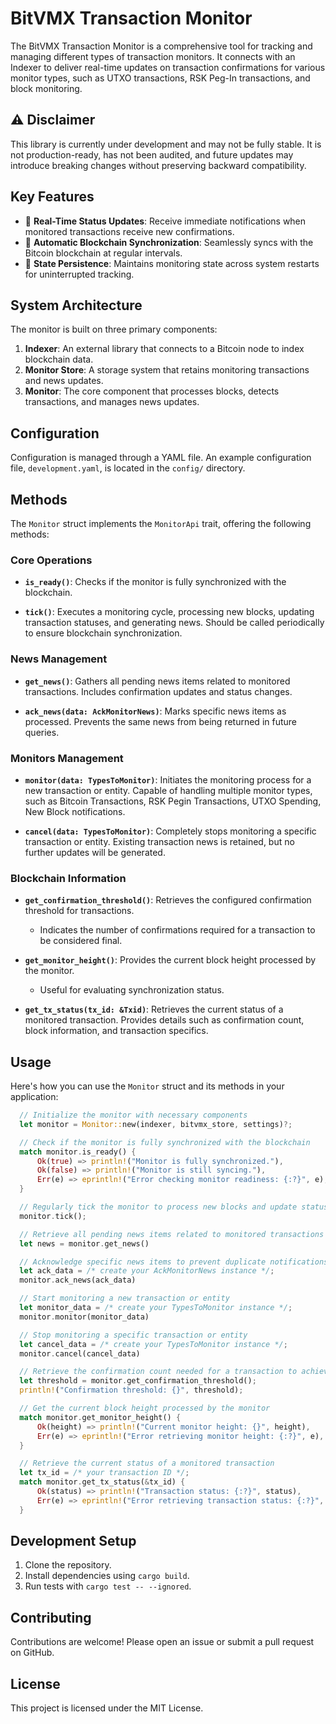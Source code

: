 # BitVMX Transaction Monitor

The BitVMX Transaction Monitor is a comprehensive tool for tracking and managing different types of transaction monitors. It connects with an Indexer to deliver real-time updates on transaction confirmations for various monitor types, such as UTXO transactions, RSK Peg-In transactions, and block monitoring.

## ⚠️ Disclaimer

This library is currently under development and may not be fully stable.
It is not production-ready, has not been audited, and future updates may introduce breaking changes without preserving backward compatibility.

## Key Features

- 📡 **Real-Time Status Updates**: Receive immediate notifications when monitored transactions receive new confirmations.
- 🔄 **Automatic Blockchain Synchronization**: Seamlessly syncs with the Bitcoin blockchain at regular intervals.
- 💾 **State Persistence**: Maintains monitoring state across system restarts for uninterrupted tracking.

## System Architecture

The monitor is built on three primary components:

1. **Indexer**: An external library that connects to a Bitcoin node to index blockchain data.
2. **Monitor Store**: A storage system that retains monitoring transactions and news updates.
3. **Monitor**: The core component that processes blocks, detects transactions, and manages news updates.

## Configuration

Configuration is managed through a YAML file. An example configuration file, `development.yaml`, is located in the `config/` directory.

## Methods

The `Monitor` struct implements the `MonitorApi` trait, offering the following methods:

### Core Operations

- **`is_ready()`**: Checks if the monitor is fully synchronized with the blockchain.
  

- **`tick()`**: Executes a monitoring cycle, processing new blocks, updating transaction statuses, and generating news. Should be called periodically to ensure blockchain synchronization.

### News Management

- **`get_news()`**: Gathers all pending news items related to monitored transactions. Includes confirmation updates and status changes.

- **`ack_news(data: AckMonitorNews)`**: Marks specific news items as processed. Prevents the same news from being returned in future queries.

### Monitors Management

- **`monitor(data: TypesToMonitor)`**: Initiates the monitoring process for a new transaction or entity.  Capable of handling multiple monitor types, such as Bitcoin Transactions, RSK Pegin Transactions, UTXO Spending, New Block notifications.
 
- **`cancel(data: TypesToMonitor)`**: Completely stops monitoring a specific transaction or entity. Existing transaction news is retained, but no further updates will be generated.

### Blockchain Information

- **`get_confirmation_threshold()`**: Retrieves the configured confirmation threshold for transactions.
  - Indicates the number of confirmations required for a transaction to be considered final.

- **`get_monitor_height()`**: Provides the current block height processed by the monitor.
  - Useful for evaluating synchronization status.

- **`get_tx_status(tx_id: &Txid)`**: Retrieves the current status of a monitored transaction. Provides details such as confirmation count, block information, and transaction specifics.

## Usage

Here's how you can use the `Monitor` struct and its methods in your application:

```rust
  // Initialize the monitor with necessary components
  let monitor = Monitor::new(indexer, bitvmx_store, settings)?;

  // Check if the monitor is fully synchronized with the blockchain
  match monitor.is_ready() {
      Ok(true) => println!("Monitor is fully synchronized."),
      Ok(false) => println!("Monitor is still syncing."),
      Err(e) => eprintln!("Error checking monitor readiness: {:?}", e),
  }

  // Regularly tick the monitor to process new blocks and update statuses
  monitor.tick();

  // Retrieve all pending news items related to monitored transactions
  let news = monitor.get_news()

  // Acknowledge specific news items to prevent duplicate notifications
  let ack_data = /* create your AckMonitorNews instance */;
  monitor.ack_news(ack_data) 

  // Start monitoring a new transaction or entity
  let monitor_data = /* create your TypesToMonitor instance */;
  monitor.monitor(monitor_data)

  // Stop monitoring a specific transaction or entity
  let cancel_data = /* create your TypesToMonitor instance */;
  monitor.cancel(cancel_data) 

  // Retrieve the confirmation count needed for a transaction to achieve finality
  let threshold = monitor.get_confirmation_threshold();
  println!("Confirmation threshold: {}", threshold);

  // Get the current block height processed by the monitor
  match monitor.get_monitor_height() {
      Ok(height) => println!("Current monitor height: {}", height),
      Err(e) => eprintln!("Error retrieving monitor height: {:?}", e),
  }

  // Retrieve the current status of a monitored transaction
  let tx_id = /* your transaction ID */;
  match monitor.get_tx_status(&tx_id) {
      Ok(status) => println!("Transaction status: {:?}", status),
      Err(e) => eprintln!("Error retrieving transaction status: {:?}", e),
  }
  ```

## Development Setup

1. Clone the repository.
2. Install dependencies using `cargo build`.
3. Run tests with `cargo test -- --ignored`.

## Contributing 
Contributions are welcome! Please open an issue or submit a pull request on GitHub.

## License
This project is licensed under the MIT License.
